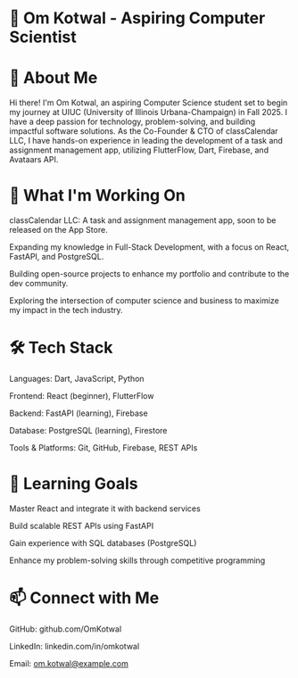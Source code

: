 # 👋 Om Kotwal - Aspiring Computer Scientist  

# 🚀 About Me

Hi there! I'm Om Kotwal, an aspiring Computer Science student set to begin my journey at UIUC (University of Illinois Urbana-Champaign) in Fall 2025. I have a deep passion for technology, problem-solving, and building impactful software solutions. As the Co-Founder & CTO of classCalendar LLC, I have hands-on experience in leading the development of a task and assignment management app, utilizing FlutterFlow, Dart, Firebase, and Avataars API.

# 🎯 What I'm Working On

classCalendar LLC: A task and assignment management app, soon to be released on the App Store.

Expanding my knowledge in Full-Stack Development, with a focus on React, FastAPI, and PostgreSQL.

Building open-source projects to enhance my portfolio and contribute to the dev community.

Exploring the intersection of computer science and business to maximize my impact in the tech industry.

# 🛠️ Tech Stack

Languages: Dart, JavaScript, Python

Frontend: React (beginner), FlutterFlow

Backend: FastAPI (learning), Firebase

Database: PostgreSQL (learning), Firestore

Tools & Platforms: Git, GitHub, Firebase, REST APIs

# 🌱 Learning Goals

Master React and integrate it with backend services

Build scalable REST APIs using FastAPI

Gain experience with SQL databases (PostgreSQL)

Enhance my problem-solving skills through competitive programming

# 📫 Connect with Me

GitHub: github.com/OmKotwal

LinkedIn: linkedin.com/in/omkotwal

Email: om.kotwal@example.com
